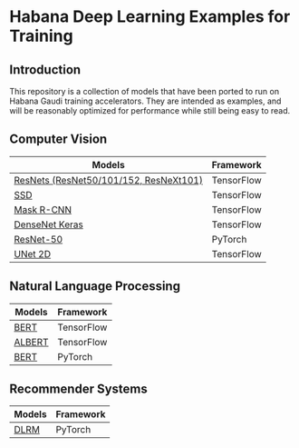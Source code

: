 # Habana Deep Learning Examples for Training

## Introduction

This repository is a collection of models that have been ported to run on Habana Gaudi training accelerators. They are intended as examples, and will be reasonably optimized for performance while still being easy to read.

## Computer Vision
| Models  | Framework |
| ------------- | ------------- |
| [ResNets (ResNet50/101/152, ResNeXt101) ](TensorFlow/computer_vision/Resnets)  |TensorFlow |
| [SSD](TensorFlow/computer_vision/SSD_ResNet34) |TensorFlow |
| [Mask R-CNN](TensorFlow/computer_vision/maskrcnn) |TensorFlow |
| [DenseNet Keras](TensorFlow/computer_vision/densenet_keras) |TensorFlow |
| [ResNet-50](PyTorch/computer_vision/ImageClassification/ResNet)  | PyTorch |
| [UNet 2D](TensorFlow/computer_vision/Unet2D) | TensorFlow |

## Natural Language Processing
| Models  | Framework |
| ------------- | ------------- |
| [BERT](TensorFlow/nlp/bert) |TensorFlow |
| [ALBERT](TensorFlow/nlp/albert) | TensorFlow |
| [BERT](PyTorch/nlp/bert) |PyTorch |

## Recommender Systems
| Models  | Framework |
| ------------- | ------------- |
| [DLRM](PyTorch/recommendation/dlrm) |PyTorch |

